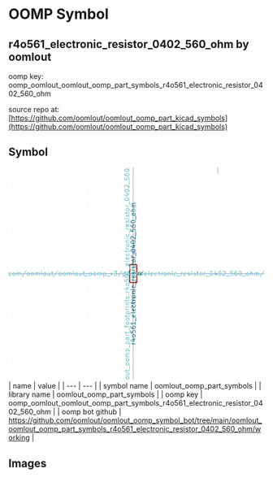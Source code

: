 # OOMP Symbol  
## r4o561_electronic_resistor_0402_560_ohm  by oomlout  
  
oomp key: oomp_oomlout_oomlout_oomp_part_symbols_r4o561_electronic_resistor_0402_560_ohm  
  
source repo at: [https://github.com/oomlout/oomlout_oomp_part_kicad_symbols](https://github.com/oomlout/oomlout_oomp_part_kicad_symbols)  
## Symbol  
  
[![working.png](working_600.png)](working.png)  
| name | value | 
| --- | --- | 
| symbol name | oomlout_oomp_part_symbols | 
| library name | oomlout_oomp_part_symbols | 
| oomp key | oomp_oomlout_oomlout_oomp_part_symbols_r4o561_electronic_resistor_0402_560_ohm | 
| oomp bot github | https://github.com/oomlout/oomlout_oomp_symbol_bot/tree/main/oomlout_oomlout_oomp_part_symbols_r4o561_electronic_resistor_0402_560_ohm/working | 
## Images  
